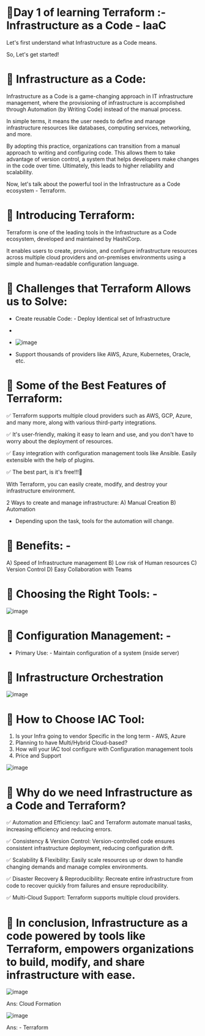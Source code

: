 # 🔖Day 1 of learning Terraform :- Infrastructure as a Code - IaaC

Let's first understand what Infrastructure as a Code means.

So, Let's get started!

# 📌 Infrastructure as a Code:

Infrastructure as a Code is a game-changing approach in IT infrastructure management, where the provisioning of infrastructure is accomplished through Automation (by Writing Code) instead of the manual process.

In simple terms, it means the user needs to define and manage infrastructure resources like databases, computing services, networking, and more.

By adopting this practice, organizations can transition from a manual approach to writing and configuring code. This allows them to take advantage of version control, a system that helps developers make changes in the code over time. Ultimately, this leads to higher reliability and scalability.

Now, let's talk about the powerful tool in the Infrastructure as a Code ecosystem - Terraform.

# 📌 Introducing Terraform:

Terraform is one of the leading tools in the Infrastructure as a Code ecosystem, developed and maintained by HashiCorp.

It enables users to create, provision, and configure infrastructure resources across multiple cloud providers and on-premises environments using a simple and human-readable configuration language.

# 🔖 Challenges that Terraform Allows us to Solve:
- Create reusable Code: - Deploy Identical set of Infrastructure
- 
- ![image](https://github.com/ankitnewjobs/Terraform-basic-to-advanced-learning/assets/154872782/00d54ebf-f5db-4a92-ae22-ee18b3822c0b)

- Support thousands of providers like AWS, Azure, Kubernetes, Oracle, etc.

# 🔖 Some of the Best Features of Terraform:

✅ Terraform supports multiple cloud providers such as AWS, GCP, Azure, and many more, along with various third-party integrations.

✅ It's user-friendly, making it easy to learn and use, and you don't have to worry about the deployment of resources.

✅ Easy integration with configuration management tools like Ansible. Easily extensible with the help of plugins.

✅ The best part, is it's free!!!🥳

With Terraform, you can easily create, modify, and destroy your infrastructure environment.

2 Ways to create and manage infrastructure: 
A) Manual Creation 
B) Automation 

- Depending upon the task, tools for the automation will change.

# 📌 Benefits: - 
A) Speed of Infrastructure management
B) Low risk of Human resources
C) Version Control 
D) Easy Collaboration with Teams

# 📌 Choosing the Right Tools: - 

![image](https://github.com/ankitnewjobs/Terraform-basic-to-advanced-learning/assets/154872782/5be894a8-29c4-4dd1-b4a1-67f61fb894e8)

# 📌 Configuration Management: - 

- Primary Use: - Maintain configuration of a system (inside server)

# 📌 Infrastructure Orchestration 

![image](https://github.com/ankitnewjobs/Terraform-basic-to-advanced-learning/assets/154872782/5cd7082a-c15c-44db-a5b9-0de612059910)



# 📌 How to Choose IAC Tool: 
1) Is your Infra going to vendor Specific in the long term - AWS, Azure
2) Planning to have Multi/Hybrid Cloud-based?
3) How will your IAC tool configure with Configuration management tools
4) Price and Support

![image](https://github.com/ankitnewjobs/Terraform-basic-to-advanced-learning/assets/154872782/9794cb47-35c6-46e5-abcb-950624a18838)

# 📌 Why do we need Infrastructure as a Code and Terraform?

✅ Automation and Efficiency: IaaC and Terraform automate manual tasks, increasing efficiency and reducing errors.

✅ Consistency & Version Control: Version-controlled code ensures consistent infrastructure deployment, reducing configuration drift.

✅ Scalability & Flexibility: Easily scale resources up or down to handle changing demands and manage complex environments.

✅ Disaster Recovery & Reproducibility: Recreate entire infrastructure from code to recover quickly from failures and ensure reproducibility.

✅ Multi-Cloud Support: Terraform supports multiple cloud providers.

# 📌 In conclusion, Infrastructure as a code powered by tools like Terraform, empowers organizations to build, modify, and share infrastructure with ease.

![image](https://github.com/ankitnewjobs/Terraform-basic-to-advanced-learning/assets/154872782/bfe3a3bf-831f-4090-8810-3ca9a4cb20f0)

Ans: Cloud Formation 

![image](https://github.com/ankitnewjobs/Terraform-basic-to-advanced-learning/assets/154872782/e7ae50d9-f5f1-4636-a87b-c74d2f161e60)

Ans: - Terraform
